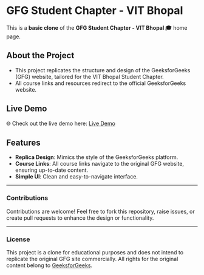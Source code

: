 # GFG Student Chapter - VIT Bhopal  

This is a **basic clone** of the **GFG Student Chapter - VIT Bhopal 🎓** home page.  

## About the Project  
- This project replicates the structure and design of the GeeksforGeeks (GFG) website, tailored for the VIT Bhopal Student Chapter.  
- All course links and resources redirect to the official GeeksforGeeks website.  

## Live Demo  
🌐 Check out the live demo here: [Live Demo](https://kingofdarknight.github.io/PRIYANSHU_SINGH_TaskRound_GFG_VITB/)  

## Features  
- **Replica Design**: Mimics the style of the GeeksforGeeks platform.  
- **Course Links**: All course links navigate to the original GFG website, ensuring up-to-date content.  
- **Simple UI**: Clean and easy-to-navigate interface.  

---

### Contributions  
Contributions are welcome! Feel free to fork this repository, raise issues, or create pull requests to enhance the design or functionality.  

---

### License  
This project is a clone for educational purposes and does not intend to replicate the original GFG site commercially. All rights for the original content belong to [GeeksforGeeks](https://www.geeksforgeeks.org/).  
